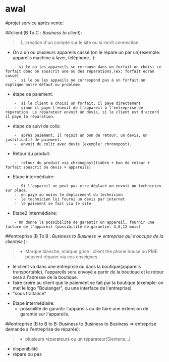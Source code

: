 awal
====
#projet service après vente:

##client:(B To C : *Business to client*): 

> 1. creation d'un compte sur le site ou si incrit connection
* On a un ou plusieurs appareils cassé (on le répare un par un)(exemple: appareils machine à laver, téléphone...):
>
		- si le ou les appareils se retrouve dans un forfait on choisi ce forfait donc on souscrit une ou des réparations.(ex: forfait ecran cassé)
		-  si le ou les appaeils ne correspond pas à un forfait on explique notre défaut ou problème.
* étape de paiement:
>
		-  si le client a choisi un forfait, il paye directement
		-  sinon il paye l'envoit de l'appareil à l'entreprise de réparation. Le réparateur envoit un devis, si le client est d'accord il paye la réparation.
* étape de suivi de colis:
>
		-  après paiement, il reçoit un bon de retour, un devis, un justificatif de paiement.	
		-  envoit du colit avec devis (exemple: chronopost).
* Retour du produit:
>
		-  retour du produit via chronopost(timbre + bon de retour + forfait souscrit ou devis + appareils)
* Etape intermédiaire:
>
		-  Si l'appareil ne peut pas etre déplacé on envoit un technicien sur place.
		-  on paye au moins le déplacement du technicien
		-  le technicien lui fourni un devis par internet
		-  le paiement se fait via le site
* Etape2  intermédiaire:
>
		- On donne la possibilité de garantir un appareil, fournir une facture de l'appareil (possibilité de garantie: 3,6,12 mois)
		
		
		
##entreprise (B To B : *Business to Business => entreprise qui s'occupe de la clientèle* ): 
>* Marque blanche, marque grise : client the phone house ou PME peuvent réparer via ces enseignes
* le client va dans une entreprise ou dans la boutique(appareils transportable), l'appareils sera envoyé a partir de la boutique et le retour sera à l'adresse de la boutique.
* faire croire au client que le paiement se fait par la boutique (exemple: on met le logo "Boulanger", ou une interface de l'entreprise)
* "sous traitance"
>
* Etape intermédiaire:
	- possibilité de garantir l'appareils ou de faire une extension de garantie sur l'appareils.

##entreprise (B to B to B: Business to Business to Business => entreprise demande à l'entreprise de réparée): 
>* plusieurs réparateurs ou un réparateur(Siemens...) 
* disponibilité 
* répare ou pas

